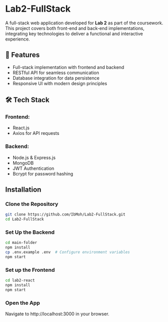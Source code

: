 # Lab2-FullStack  

A full-stack web application developed for **Lab 2** as part of the coursework. This project covers both front-end and back-end implementations, integrating key technologies to deliver a functional and interactive experience.  

## 🚀 Features  
- Full-stack implementation with frontend and backend  
- RESTful API for seamless communication  
- Database integration for data persistence   
- Responsive UI with modern design principles  

## 🛠️ Tech Stack  
### Frontend:  
- React.js
- Axios for API requests  

### Backend:  
- Node.js & Express.js  
- MongoDB
- JWT Authentication  
- Bcrypt for password hashing  


## Installation  
### Clone the Repository  
```sh
git clone https://github.com/IbMoh/Lab2-FullStack.git  
cd Lab2-FullStack
```
### Set Up the Backend
```sh
cd main-folder 
npm install  
cp .env.example .env  # Configure environment variables  
npm start  
```
### Set up the Frontend
```sh
cd lab2-react 
npm install  
npm start  
```
### Open the App
Navigate to http://localhost:3000 in your browser.

